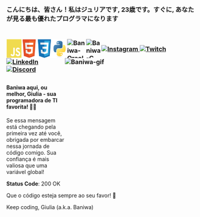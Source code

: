 
<h3>こんにちは、皆さん！私はジュリアです, 23歳です。すぐに, あなたが見る最も優れたプログラマになります<h3> 

<div style="display:  inline_block"><br>  
  <img align="left" alt="Baniwa-Js" height="50" width="40" src="https://raw.githubusercontent.com/devicons/devicon/master/icons/javascript/javascript-plain.svg">
  <img align="left" alt="Baniwa-HTML" height="50" width="40" src="https://raw.githubusercontent.com/devicons/devicon/master/icons/html5/html5-original.svg">
  <img align="left" alt="Baniwa-CSS" height="50" width="40" src="https://raw.githubusercontent.com/devicons/devicon/master/icons/css3/css3-original.svg">
  <img align="left" alt="Baniwa-Python" height="50" width="40" src="https://raw.githubusercontent.com/devicons/devicon/master/icons/python/python-original.svg">
  <img align="left" alt="Baniwa-Oracle" height="50" width="50" src="https://cdn.jsdelivr.net/gh/devicons/devicon/icons/oracle/oracle-original.svg" />  
  <img align="left" alt="Baniwa-C" height="50" width="40" src="https://cdn.jsdelivr.net/gh/devicons/devicon/icons/c/c-original.svg">    
</div>

<div><p>
  <img align="right" alt="Baniwa-gif" height="350" width="350" src="https://cdn.discordapp.com/attachments/1189667244318404659/1189674713212014684/image-removebg.png?ex=659f05ea&is=658c90ea&hm=a9874144e9eed22cc115bc7a44dfa537dc1810f71d1470ec1fe236b1cbb5baaa&"> </p> </div>

<div> 
<a href="https://www.instagram.com/gihgoess/" target="_blank">
    <img src="https://img.shields.io/badge/-Instagram-%23E4405F?style=for-the-badge&logo=instagram&logoColor=white" alt="Instagram">
</a>
<a href="https://www.twitch.tv/queensnk" target="_blank">
    <img src="https://img.shields.io/badge/Twitch-9146FF?style=for-the-badge&logo=twitch&logoColor=white" alt="Twitch">
</a>
<a href="https://www.linkedin.com/in/gihgoess/" target="_blank">
    <img src="https://img.shields.io/badge/-LinkedIn-%230077B5?style=for-the-badge&logo=linkedin&logoColor=white" alt="LinkedIn">
</a>
 <a href="https://discord.gg/ZmXzSvhGTd" target="_blank">
    <img src="https://img.shields.io/badge/Discord-7289DA?style=for-the-badge&logo=discord&logoColor=white" alt="Discord">
</a>

</div>


## 

<h4>Baniwa aqui, ou melhor, Giulia - sua programadora de TI favorita! 🤖✨</h4>
<p>Se essa mensagem está chegando pela primeira vez até você, obrigada por embarcar nessa jornada de código comigo. Sua confiança é mais valiosa que uma variável global!</p>

**Status Code**: 200 OK 

Que o código esteja sempre ao seu favor! 🚀

Keep coding, Giulia (a.k.a. Baniwa)
